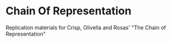# Chain Of Representation
Replication materials for Crisp, Olivella and Rosas' "The Chain of Representation" 
